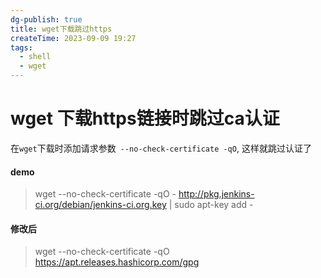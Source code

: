 ```yaml
---
dg-publish: true
title: wget下载跳过https
createTime: 2023-09-09 19:27
tags:
  - shell
  - wget
---
```

# wget 下载https链接时跳过ca认证

在`wget`下载时添加请求参数` --no-check-certificate -qO`, 这样就跳过认证了
#### demo
> wget --no-check-certificate -qO - http://pkg.jenkins-ci.org/debian/jenkins-ci.org.key | sudo apt-key add -
#### 修改后
> wget  --no-check-certificate -qO  https://apt.releases.hashicorp.com/gpg 